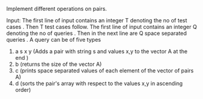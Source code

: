 Implement different operations on pairs.

Input:
The first line of input contains an integer T denoting the no of test cases . Then T test cases follow. The first line of input contains an integer Q denoting the no of queries . Then in the next line are Q space separated queries .
A query can be of five types 
1. a s x y (Adds a pair with string s and values x,y to the vector A at the end )
2. b (returns the size of the vector A)
3. c (prints space separated values of each element of the vector of pairs A)
4. d (sorts the pair's array with respect to the values x,y in ascending order)
